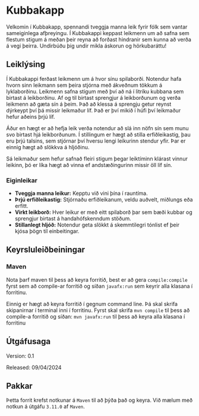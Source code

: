 # Kubbakapp
Velkomin í Kubbakapp, spennandi tveggja manna leik fyrir fólk sem vantar sameiginlega afþreyingu. 
Í Kubbakappi keppast leikmenn um að safna sem flestum stigum á meðan þeir reyna að forðast hindranir sem kunna 
að verða á vegi þeirra. Undirbúðu þig undir mikla áskorun og hörkubaráttu!

## Leiklýsing

Í Kubbakappi ferðast leikmenn um á hvor sínu spilaborði. Notendur hafa hvorn sinn leikmann sem þeira stjórna með
ákveðnum tökkum á lyklaborðinu. Leikmenn safna stigum með því að ná í litríku kubbana sem birtast á leikborðinu. 
Af og til birtast sprengjur á leikborðunum og verða leikmenn að gæta sín á þeim. Það að klessa á sprengju getur 
reynst dýrkeypt því þá missir leikmaður líf. Það er því mikið í húfi því leikmaður hefur aðeins þrjú líf.

Áður en hægt er að hefja leik verða notendur að slá inn nöfn sín sem munu svo birtast hjá leikborðunum.
Í stillingum er hægt að stilla erfiðleikastig, þau eru þrjú talsins, sem stjórnar því hversu lengi leikurinn 
stendur yfir. Þar er einnig hægt að slökkva á hljóðinu. 

Sá leikmaður sem hefur safnað fleiri stigum þegar leiktíminn klárast vinnur leikinn, þó er líka hægt að vinna ef 
andstæðingurinn missir öll líf sín.

### Eiginleikar

* **Tveggja manna leikur:**  Kepptu við vini þína í rauntíma.
* **Þrjú erfiðleikastig:** Stjórnaðu erfiðleikanum, veldu auðvelt, miðlungs eða erfitt.
* **Virkt leikborð:** Hver leikur er með eitt spilaborð þar sem bæði kubbar og sprengjur birtast á handahófskenndum stöðum.
* **Stillanlegt hljóð:** Notendur geta slökkt á skemmtilegri tónlist ef þeir kjósa þögn til einbeitingar.

## Keyrsluleiðbeiningar

### Maven

Nota þarf maven til þess að keyra forritið, best er að gera `compile:compile` fyrst sem að compile-ar forritið
og síðan `javafx:run` sem keyrir alla klasana í forritinu. 

Einnig er hægt að keyra forritið í gegnum command line. Þá skal skrifa skipanirnar í 
terminal inni í forritinu. Fyrst skal skrifa `mvn compile` til þess að compile-a forritið 
og síðan: `mvn javafx:run` til þess að keyra alla klasana í forritinu

## Útgáfusaga

Version: 0.1

Released: 09/04/2024

## Pakkar

Þetta forrit krefst notkunar á `Maven` til að þýða það og keyra. Við mælum með notkun á útgáfu `3.11.0` af `Maven`.